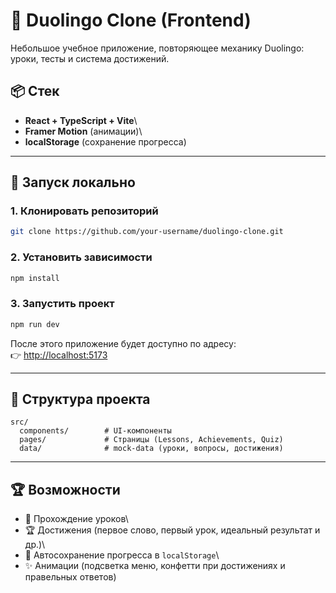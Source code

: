 # 🌱 Duolingo Clone (Frontend)

Небольшое учебное приложение, повторяющее механику Duolingo: уроки, тесты и система достижений.

## 📦 Стек

- **React + TypeScript + Vite**\
- **Framer Motion** (анимации)\
- **localStorage** (сохранение прогресса)

---

## 🚀 Запуск локально

### 1. Клонировать репозиторий

```bash
git clone https://github.com/your-username/duolingo-clone.git
```

### 2. Установить зависимости

```bash
npm install
```

### 3. Запустить проект

```bash
npm run dev
```

После этого приложение будет доступно по адресу:\
👉 <http://localhost:5173>

---

## 📂 Структура проекта

    src/
      components/        # UI-компоненты
      pages/             # Страницы (Lessons, Achievements, Quiz)
      data/              # mock-data (уроки, вопросы, достижения)

---

## 🏆 Возможности

- 📘 Прохождение уроков\
- 🏆 Достижения (первое слово, первый урок, идеальный результат и др.)\
- 💾 Автосохранение прогресса в `localStorage`\
- ✨ Анимации (подсветка меню, конфетти при достижениях и правельных ответов)
